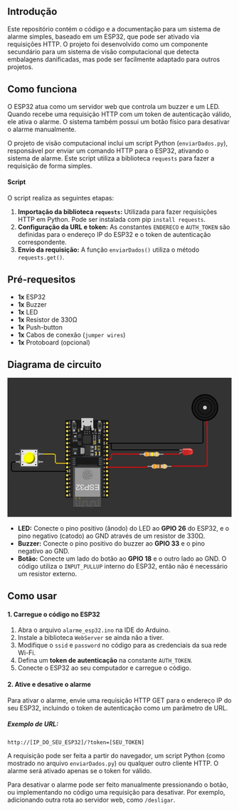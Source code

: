 ## Introdução

Este repositório contém o código e a documentação para um sistema de alarme simples, baseado em um ESP32, que pode ser ativado via requisições HTTP. O projeto foi desenvolvido como um componente secundário para um sistema de visão computacional que detecta embalagens danificadas, mas pode ser facilmente adaptado para outros projetos.

## Como funciona

O ESP32 atua como um servidor web que controla um buzzer e um LED. Quando recebe uma requisição HTTP com um token de autenticação válido, ele ativa o alarme. O sistema também possui um botão físico para desativar o alarme manualmente.

O projeto de visão computacional inclui um script Python (`enviarDados.py`), responsável por enviar um comando HTTP para o ESP32, ativando o sistema de alarme. Este script utiliza a biblioteca `requests` para fazer a requisição de forma simples.

#### Script

O script realiza as seguintes etapas:
1. **Importação da biblioteca `requests`:** Utilizada para fazer requisições HTTP em Python. Pode ser instalada com pip `install requests`.
2. **Configuração da URL e token:** As constantes `ENDERECO` e `AUTH_TOKEN` são definidas para o endereço IP do ESP32 e o token de autenticação correspondente.
3. **Envio da requisição:** A função `enviarDados()` utiliza o método `requests.get()`.

## Pré-requesitos

* **1x** ESP32
* **1x** Buzzer
* **1x** LED
* **1x** Resistor de 330Ω
* **1x** Push-button
* **1x** Cabos de conexão (`jumper wires`)
* **1x** Protoboard (opcional)

## Diagrama de circuito
![Diagrama](/assets/diagrama.jpg)

* **LED:** Conecte o pino positivo (ânodo) do LED ao **GPIO 26** do ESP32, e o pino negativo (catodo) ao GND através de um resistor de 330Ω.
* **Buzzer:** Conecte o pino positivo do buzzer ao **GPIO 33** e o pino negativo ao GND.
* **Botão:** Conecte um lado do botão ao **GPIO 18** e o outro lado ao GND. O código utiliza o `INPUT_PULLUP` interno do ESP32, então não é necessário um resistor externo.

## Como usar

#### 1. Carregue o código no ESP32
1. Abra o arquivo `alarme_esp32.ino` na IDE do Arduino.
2. Instale a biblioteca `WebServer` se ainda não a tiver.
3. Modifique o `ssid` e `password` no código para as credenciais da sua rede Wi-Fi.
4. Defina um **token de autenticação** na constante `AUTH_TOKEN`.
5. Conecte o ESP32 ao seu computador e carregue o código.

#### 2. Ative e desative o alarme
Para ativar o alarme, envie uma requisição HTTP GET para o endereço IP do seu ESP32, incluindo o token de autenticação como um parâmetro de URL.

##### Exemplo de URL:
`http://[IP_DO_SEU_ESP32]/?token=[SEU_TOKEN]`

A requisição pode ser feita a partir do navegador, um script Python (como mostrado no arquivo `enviarDados.py`) ou qualquer outro cliente HTTP. O alarme será ativado apenas se o token for válido.

Para desativar o alarme pode ser feito manualmente pressionando o botão, ou implementando no código uma requisição para desativar. Por exemplo, adicionando outra rota ao servidor web, como `/desligar`.